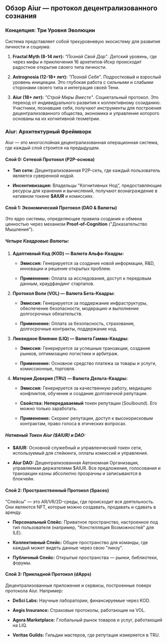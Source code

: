 ## Обзор Aiur — протокол децентрализованного сознания

### **Концепция: Три Уровня Эволюции**

Система представляет собой трехуровневую экосистему для развития личности и социума:

1. **Fractal Myth (8-14 лет):** _"Познай Свой Дар"_. Детский уровень, где через мифы и приключения 16 архетипов-Искр происходит радостное открытие своего типа личности.
    
2. **Astrognosia (12-18+ лет):** _"Познай Себя"_. Подростковый и взрослый уровень инициации. Это глубокая работа с сильными и слабыми сторонами своего типа и интеграция своей Тени.
    
3. **Aiur (18+ лет):** _"Строй Миры Вместе"_. Социетальный протокол. Это переход от индивидуального развития к коллективному созиданию. Участники, познавшие себя, получают инструменты для построения децентрализованного общества, экономика и управление которого основаны на их когнитивной геометрии.
    

### **Aiur: Архитектурный Фреймворк**

Aiur — это многослойная децентрализованная операционная система, где каждый слой строится на предыдущем.

#### **Слой 0: Сетевой Протокол (P2P-основа)**

- **Тип сети:** Децентрализованная P2P-сеть, где каждый пользователь является суверенной нодой.
    
- **Инсентивизация:** Владельцы "Когнитивных Нод", предоставляющие ресурсы для хранения и вычислений, получают вознаграждение в нативном токене **$AIUR** и комиссиях.
    

#### **Слой 1: Экономический Протокол (DAO & Валюты)**

Это ядро системы, определяющее правила создания и обмена ценностью через механизм **Proof-of-Cognition** ("Доказательство Мышления").

##### **Четыре Квадровые Валюты:**

1. **Адаптивный Код (KOD) — Валюта Альфа-Квадры:**
    
    - **Эмиссия:** Генерируется за создание новой информации, R&D, инновации и решение открытых проблем.
        
    - **Применение:** Оплата за исследования, доступ к передовым данным, краудфандинг стартапов.
        
2. **Протокол Воли (VOL) — Валюта Бета-Квадры:**
    
    - **Эмиссия:** Генерируется за поддержание инфраструктуры, обеспечение безопасности, модерацию и выполнение долгосрочных обязательств.
        
    - **Применение:** Оплата за безопасность, страхование, долгосрочные контракты, поддержание нод.
        
3. **Ликвидное Влияние (LIQ) — Валюта Гамма-Квадры:**
    
    - **Эмиссия:** Генерируется за успешные транзакции, создание рынков, оптимизацию логистики и арбитраж.
        
    - **Применение:** Основное средство платежа за товары и услуги, комиссионные, торговля.
        
4. **Материя Доверия (TRU) — Валюта Дельта-Квадры:**
    
    - **Эмиссия:** Генерируется за качественную работу, медиацию конфликтов, обучение и создание долговечной репутации.
        
    - **Свойства:** **Непередаваемый** токен репутации (Soulbound). Его можно только заработать.
        
    - **Применение:** Скоринг репутации, доступ к высокорисковым контрактам, право голоса в этических вопросах.
        

##### **Нативный Токен Aiur ($AIUR) и DAO:**

- **$AIUR:** Основной служебный и управленческий токен сети, используемый для стейкинга, оплаты комиссий и управления.
    
- **Aiur DAO:** Децентрализованная Автономная Организация, управляемая держателями $AIUR. Все предложения, голосования и транзакции казны абсолютно прозрачны и записываются в блокчейн.
    

#### **Слой 2: Пространственный Протокол (Spaces)**

"Спейсы" — это AR/VR/2D-среды, где происходит вся деятельность. Они являются NFT, которые можно создавать, продавать и сдавать в аренду.

- **Персональный Спейс:** Приватное пространство, настроенное под тип пользователя (например, "Констелляция Возможностей" для ILE).
    
- **Коллективный Спейс:** Общее пространство для команды, где каждый может видеть данные через свою "линзу".
    
- **Публичный Спейс:** Открытые пространства — рынки, библиотеки, форумы.
    

#### **Слой 3: Прикладной Протокол (dApps)**

Децентрализованные приложения и сервисы, построенные поверх протокола Aiur. Например:

- **DeSci Labs:** Научные лаборатории, финансируемые через KOD.
    
- **Aegis Insurance:** Страховые протоколы, работающие на VOL.
    
- **Agora Marketplace:** Глобальный рынок товаров и услуг, работающий на LIQ.
    
- **Veritas Guilds:** Гильдии мастеров, где репутация измеряется в TRU.